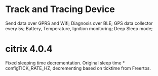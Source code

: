 # Track and Tracing Device

Send data over GPRS and Wifi;
Diagnosis over BLE;
GPS data collector every 5s;
Battery, Temperature, Ignition monitoring;
Deep Sleep mode;

# citrix 4.0.4

Fixed sleeping time decrementation. Original sleep time * configTICK_RATE_HZ, decrementing based on ticktime from Freertos.

